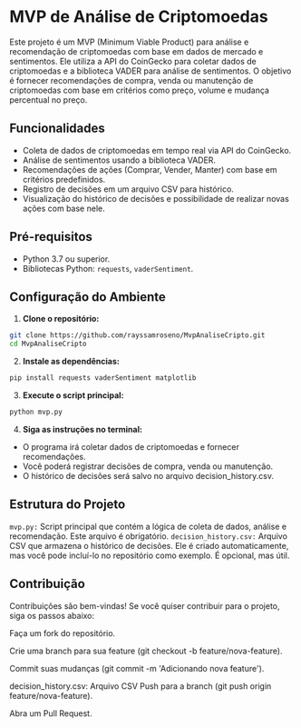 # MVP de Análise de Criptomoedas

Este projeto é um MVP (Minimum Viable Product) para análise e recomendação de criptomoedas com base em dados de mercado e sentimentos. Ele utiliza a API do CoinGecko para coletar dados de criptomoedas e a biblioteca VADER para análise de sentimentos. O objetivo é fornecer recomendações de compra, venda ou manutenção de criptomoedas com base em critérios como preço, volume e mudança percentual no preço.

## Funcionalidades

- Coleta de dados de criptomoedas em tempo real via API do CoinGecko.
- Análise de sentimentos usando a biblioteca VADER.
- Recomendações de ações (Comprar, Vender, Manter) com base em critérios predefinidos.
- Registro de decisões em um arquivo CSV para histórico.
- Visualização do histórico de decisões e possibilidade de realizar novas ações com base nele.

## Pré-requisitos

- Python 3.7 ou superior.
- Bibliotecas Python: `requests`, `vaderSentiment`.

## Configuração do Ambiente

1. **Clone o repositório:**

```bash
git clone https://github.com/rayssamroseno/MvpAnaliseCripto.git
cd MvpAnaliseCripto
```

2. **Instale as dependências:**

```bash
pip install requests vaderSentiment matplotlib
```

3. **Execute o script principal:**

```bash
python mvp.py
```

4. **Siga as instruções no terminal:**

- O programa irá coletar dados de criptomoedas e fornecer recomendações.
- Você poderá registrar decisões de compra, venda ou manutenção.
- O histórico de decisões será salvo no arquivo decision_history.csv.

## Estrutura do Projeto

`mvp.py:` Script principal que contém a lógica de coleta de dados, análise e recomendação. Este arquivo é obrigatório.
`decision_history.csv:` Arquivo CSV que armazena o histórico de decisões. Ele é criado automaticamente, mas você pode incluí-lo no repositório como exemplo. É opcional, mas útil.

## Contribuição

Contribuições são bem-vindas! Se você quiser contribuir para o projeto, siga os passos abaixo:

Faça um fork do repositório.

Crie uma branch para sua feature (git checkout -b feature/nova-feature).

Commit suas mudanças (git commit -m 'Adicionando nova feature').

decision_history.csv: Arquivo CSV 
Push para a branch (git push origin feature/nova-feature).

Abra um Pull Request.

